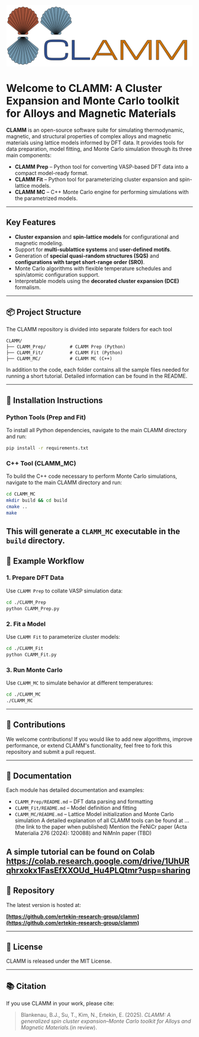 ![title](media/Clamm1.png)
# Welcome to CLAMM: A Cluster Expansion and Monte Carlo toolkit for Alloys and Magnetic Materials 

**CLAMM** is an open-source software suite for simulating thermodynamic, magnetic, and structural properties of complex alloys and magnetic materials using lattice models informed by DFT data. It provides tools for data preparation, model fitting, and Monte Carlo simulation through its three main components:

- **CLAMM Prep** – Python tool for converting VASP-based DFT data into a compact model-ready format.
- **CLAMM Fit** – Python tool for parameterizing cluster expansion and spin-lattice models.
- **CLAMM MC** – C++ Monte Carlo engine for performing simulations with the parametrized models.
---
  
## Key Features
- **Cluster expansion** and **spin-lattice models** for configurational and magnetic modeling.
- Support for **multi-sublattice systems** and **user-defined motifs**.
- Generation of **special quasi-random structures (SQS)** and **configurations with target short-range order (SRO)**.
- Monte Carlo algorithms with flexible temperature schedules and spin/atomic configuration support.
- Interpretable models using the **decorated cluster expansion (DCE)** formalism.
---

## 📦 Project Structure
The CLAMM repository is divided into separate folders for each tool
```
CLAMM/
├── CLAMM_Prep/         # CLAMM Prep (Python)
├── CLAMM_Fit/          # CLAMM Fit (Python)
├── CLAMM_MC/           # CLAMM MC (C++)
```
In addition to the code, each folder contains all the sample files needed for running a short tutorial. Detailed information can be found in the README.

---

## 🔧 Installation Instructions

### Python Tools (Prep and Fit)
To install all Python dependencies, navigate to the main CLAMM directory and run:
```bash
pip install -r requirements.txt
```

### C++ Tool (CLAMM_MC)
To build the C++ code necessary to perform Monte Carlo simulations, navigate to the main CLAMM directory and run: 
```bash
cd CLAMM_MC
mkdir build && cd build
cmake ..
make
```
This will generate a `CLAMM_MC` executable in the `build` directory.
---

## 🚀 Example Workflow

### 1. Prepare DFT Data
Use `CLAMM Prep` to collate VASP simulation data:
```bash
cd ./CLAMM_Prep
python CLAMM_Prep.py
```
### 2. Fit a Model
Use `CLAMM Fit` to parameterize cluster models:
```bash
cd ./CLAMM_Fit
python CLAMM_Fit.py
```
### 3. Run Monte Carlo
Use `CLAMM_MC` to simulate behavior at different temperatures:
```bash
cd ./CLAMM_MC
./CLAMM_MC
```
---

## 🤝 Contributions

We welcome contributions! If you would like to add new algorithms, improve performance, or extend CLAMM's functionality, feel free to fork this repository and submit a pull request.

---

## 📘 Documentation

Each module has detailed documentation and examples:
- `CLAMM_Prep/README.md` – DFT data parsing and formatting
- `CLAMM_Fit/README.md` – Model definition and fitting
- `CLAMM_MC/README.md` – Lattice Model initialization and Monte Carlo simulation
A detailed explanation of all CLAMM tools can be found at ... (the link to the paper when published)
Mention the FeNiCr paper (Acta Materialia 276 (2024): 120088) and NiMnIn paper (TBD)

A simple tutorial can be found on Colab https://colab.research.google.com/drive/1UhURqhrxokx1FasEfXXOUd_Hu4PLQtmr?usp=sharing
---

## 🔗 Repository

The latest version is hosted at:

**[https://github.com/ertekin-research-group/clamm](https://github.com/ertekin-research-group/clamm)**

---
## 📜 License

CLAMM is released under the MIT License.

---

## 📚 Citation

If you use CLAMM in your work, please cite:

> Blankenau, B.J., Su, T., Kim, N., Ertekin, E. (2025). *CLAMM: A generalized spin cluster expansion–Monte Carlo toolkit for Alloys and Magnetic Materials.*(in review).
